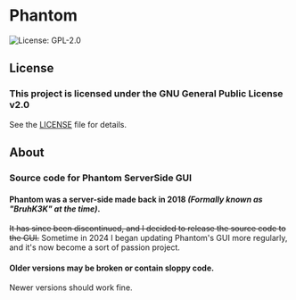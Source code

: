 # Phantom
![License: GPL-2.0](https://img.shields.io/badge/License-GPL%202.0-blue.svg)
## License
### This project is licensed under the GNU General Public License v2.0
See the [LICENSE](./LICENSE.txt) file for details.

## About
### Source code for **Phantom ServerSide** GUI

#### Phantom was a server-side made back in 2018 *(Formally known as "BruhK3K" at the time)*.
~~It has since been discontinued, and I decided to release the source code to the GUI.~~
Sometime in 2024 I began updating Phantom's GUI more regularly, and it's now become a sort of passion project.

#### Older versions may be broken or contain sloppy code.
Newer versions should work fine.